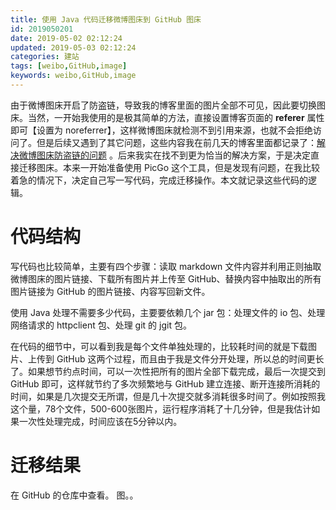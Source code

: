 ```yaml
---
title: 使用 Java 代码迁移微博图床到 GitHub 图床
id: 2019050201
date: 2019-05-02 02:12:24
updated: 2019-05-03 02:12:24
categories: 建站
tags: [weibo,GitHub,image]
keywords: weibo,GitHub,image
---
```



由于微博图床开启了防盗链，导致我的博客里面的图片全部不可见，因此要切换图床。当然，一开始我使用的是极其简单的方法，直接设置博客页面的 **referer** 属性即可【设置为 noreferrer】，这样微博图床就检测不到引用来源，也就不会拒绝访问了。但是后续又遇到了其它问题，这些内容我在前几天的博客里面都记录了：[解决微博图床防盗链的问题](https://www.playpi.org/2019042701.html) 。后来我实在找不到更为恰当的解决方案，于是决定直接迁移图床。本来一开始准备使用 PicGo 这个工具，但是发现有问题，在我比较着急的情况下，决定自己写一写代码，完成迁移操作。本文就记录这些代码的逻辑。


<!-- more -->


# 代码结构


写代码也比较简单，主要有四个步骤：读取 markdown 文件内容并利用正则抽取微博图床的图片链接、下载所有图片并上传至 GitHub、替换内容中抽取出的所有图片链接为 GitHub 的图片链接、内容写回新文件。

使用 Java 处理不需要多少代码，主要要依赖几个 jar 包：处理文件的 io 包、处理网络请求的 httpclient 包、处理 git 的 jgit 包。

在代码的细节中，可以看到我是每个文件单独处理的，比较耗时间的就是下载图片、上传到 GitHub 这两个过程，而且由于我是文件分开处理，所以总的时间更长了。如果想节约点时间，可以一次性把所有的图片全部下载完成，最后一次提交到 GitHub 即可，这样就节约了多次频繁地与 GitHub 建立连接、断开连接所消耗的时间，如果是几次提交无所谓，但是几十次提交就多消耗很多时间了。例如按照我这个量，78个文件，500-600张图片，运行程序消耗了十几分钟，但是我估计如果一次性处理完成，时间应该在5分钟以内。


# 迁移结果


在 GitHub 的仓库中查看。
图。。


